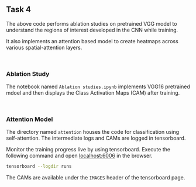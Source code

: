 ## Task 4

The above code performs ablation studies on pretrained VGG model to understand the regions of interest developed in the CNN while training. 

It also implements an attention based model to create heatmaps across various spatial-attention layers.

</br>

### Ablation Study
The notebook named `Ablation studies.ipynb` implements VGG16 pretrained mdoel and then displays the Class Activation Maps (CAM) after training.

</br>

### Attention Model
The directory named `attention` houses the code for classification using self-attention. The intermediate logs and CAMs are logged in tensorboard.

Monitor the training progress live by using tensorboard. Execute the following command and open [localhost:6006](http://127.0.0.1:6006/) in the browser.
```bash
tensorboard --logdir runs
```

The CAMs are available under the `IMAGES` header of the tensorboard page.